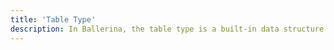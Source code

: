 ```yaml
---
title: 'Table Type'
description: In Ballerina, the table type is a built-in data structure specifically designed for storing and manipulating structured data. It allows you to define records as the values and associate them with unique keys. In Java, the Map interface is used to store key-value pairs. <br> The key difference between Ballerina's table type and Java's Map is that the table type in Ballerina is specifically designed for structured data and has built-in support for record-based values.
---
```

